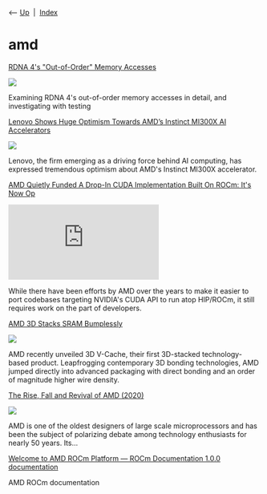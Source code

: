 <div class="nav">

⟵ [Up](index.html)  \|  [Index](index.html)

</div>

# amd

<div class="cards">

<div class="card">

<div class="card-title">

[RDNA 4's "Out-of-Order" Memory
Accesses](https://chipsandcheese.com/p/rdna-4s-out-of-order-memory-accesses)

</div>

<div class="card-image">

[![](https://substackcdn.com/image/fetch/$s_!I-Kg!,w_1200,h_600,c_fill,f_jpg,q_auto:good,fl_progressive:steep,g_auto/https%3A%2F%2Fsubstack-post-media.s3.amazonaws.com%2Fpublic%2Fimages%2Fef664cd8-175d-4819-9870-42967d928aef_8280x5512.jpeg)](https://chipsandcheese.com/p/rdna-4s-out-of-order-memory-accesses)

</div>

Examining RDNA 4's out-of-order memory accesses in detail, and
investigating with testing

</div>

<div class="card">

<div class="card-title">

[Lenovo Shows Huge Optimism Towards AMD’s Instinct MI300X AI
Accelerators](https://wccftech.com/lenovo-shows-huge-optimism-towards-amds-instinct-mi300x-ai-accelerators)

</div>

<div class="card-image">

[![](https://cdn.wccftech.com/wp-content/uploads/2023/06/AMD-Instinct-MI300X-GPU-g-low_res-scale-2_00x-Custom-728x361.png)](https://wccftech.com/lenovo-shows-huge-optimism-towards-amds-instinct-mi300x-ai-accelerators)

</div>

Lenovo, the firm emerging as a driving force behind AI computing, has
expressed tremendous optimism about AMD's Instinct MI300X accelerator.

</div>

<div class="card">

<div class="card-title">

[AMD Quietly Funded A Drop-In CUDA Implementation Built On ROCm: It's
Now Op](https://www.phoronix.com/review/radeon-cuda-zluda)

</div>

<div class="card-image">

[![](https://www.phoronix.net/image.php?id=radeon-cuda-zluda&image=radeon_cuda_1)](https://www.phoronix.com/review/radeon-cuda-zluda)

</div>

While there have been efforts by AMD over the years to make it easier to
port codebases targeting NVIDIA's CUDA API to run atop HIP/ROCm, it
still requires work on the part of developers.

</div>

<div class="card">

<div class="card-title">

[AMD 3D Stacks SRAM
Bumplessly](https://fuse.wikichip.org/news/5531/amd-3d-stacks-sram-bumplessly)

</div>

<div class="card-image">

[![](https://fuse.wikichip.org/wp-content/uploads/2021/06/v-cache-header.png)](https://fuse.wikichip.org/news/5531/amd-3d-stacks-sram-bumplessly)

</div>

AMD recently unveiled 3D V-Cache, their first 3D-stacked
technology-based product. Leapfrogging contemporary 3D bonding
technologies, AMD jumped directly into advanced packaging with direct
bonding and an order of magnitude higher wire density.

</div>

<div class="card">

<div class="card-title">

[The Rise, Fall and Revival of AMD
(2020)](https://www.techspot.com/article/2043-amd-rise-fall-revival-history)

</div>

<div class="card-image">

[![](https://www.techspot.com/articles-info/2043/images/2020-06-29-image.jpg)](https://www.techspot.com/article/2043-amd-rise-fall-revival-history)

</div>

AMD is one of the oldest designers of large scale microprocessors and
has been the subject of polarizing debate among technology enthusiasts
for nearly 50 years. Its...

</div>

<div class="card">

<div class="card-title">

[Welcome to AMD ROCm Platform — ROCm Documentation 1.0.0
documentation](https://rocmdocs.amd.com/en/latest)

</div>

AMD ROCm documentation

</div>

</div>
